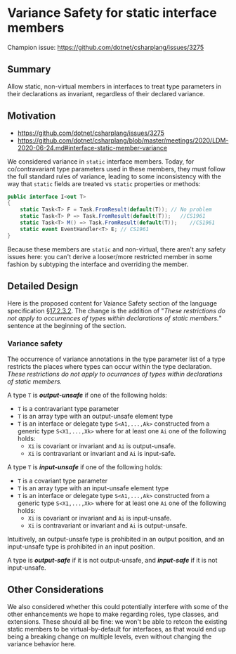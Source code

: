 ﻿# Variance Safety for static interface members

Champion issue: <https://github.com/dotnet/csharplang/issues/3275>

## Summary

Allow static, non-virtual members in interfaces to treat type parameters in their declarations as invariant, regardless of their declared variance.

## Motivation


- https://github.com/dotnet/csharplang/issues/3275
- https://github.com/dotnet/csharplang/blob/master/meetings/2020/LDM-2020-06-24.md#interface-static-member-variance

We considered variance in `static` interface members. Today, for co/contravariant type parameters
used in these members, they must follow the full standard rules of variance, leading to some
inconsistency with the way that `static` fields are treated vs `static` properties or methods:

```cs
public interface I<out T>
{
    static Task<T> F = Task.FromResult(default(T)); // No problem
    static Task<T> P => Task.FromResult(default(T));   //CS1961
    static Task<T> M() => Task.FromResult(default(T));    //CS1961
    static event EventHandler<T> E; // CS1961
}
```

Because these members are `static` and non-virtual, there aren't any safety issues here: you can't
derive a looser/more restricted member in some fashion by subtyping the interface and overriding
the member.

## Detailed Design

Here is the proposed content for Vaiance Safety section of the language specification
[§17.2.3.2](https://github.com/dotnet/csharpstandard/blob/draft-v6/standard/interfaces.md#17232-variance-safety).
The change is the addition of "*These restrictions do not apply to occurrences of types
within declarations of static members.*" sentence at the beginning of the section. 

### Variance safety

The occurrence of variance annotations in the type parameter list of a type restricts the places where types can occur within the type declaration.
*These restrictions do not apply to ocurrances of types within declarations of static members.*

A type `T` is ***output-unsafe*** if one of the following holds:

*  `T` is a contravariant type parameter
*  `T` is an array type with an output-unsafe element type
*  `T` is an interface or delegate type `S<A1,...,Ak>` constructed from a generic type `S<X1,...,Xk>` where for at least one `Ai` one of the following holds:
   * `Xi` is covariant or invariant and `Ai` is output-unsafe.
   * `Xi` is contravariant or invariant and `Ai` is input-safe.
   
A type `T` is ***input-unsafe*** if one of the following holds:

*  `T` is a covariant type parameter
*  `T` is an array type with an input-unsafe element type
*  `T` is an interface or delegate type `S<A1,...,Ak>` constructed from a generic type `S<X1,...,Xk>` where for at least one `Ai` one of the following holds:
   * `Xi` is covariant or invariant and `Ai` is input-unsafe.
   * `Xi` is contravariant or invariant and `Ai` is output-unsafe.

Intuitively, an output-unsafe type is prohibited in an output position, and an input-unsafe type is prohibited in an input position.

A type is ***output-safe*** if it is not output-unsafe, and ***input-safe*** if it is not input-unsafe.


## Other Considerations

We also considered whether this could potentially interfere with some of the other
enhancements we hope to make regarding roles, type classes, and extensions. These should all be
fine: we won't be able to retcon the existing static members to be virtual-by-default for interfaces,
as that would end up being a breaking change on multiple levels, even without changing the variance
behavior here.
